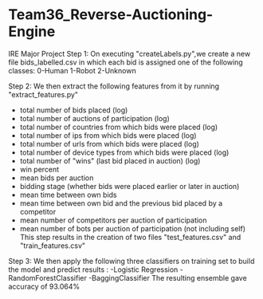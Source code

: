 # Team36_Reverse-Auctioning-Engine
IRE Major Project
Step 1:
On executing "createLabels.py",we create a new file bids_labelled.csv in which each bid is assigned one of the following classes:
0-Human
1-Robot
2-Unknown

Step 2:
We then extract the following features from it by running "extract_features.py"
  - total number of bids placed (log)
  - total number of auctions of participation (log)
  - total number of countries from which bids were placed (log)
  - total number of ips from which bids were placed (log)
  - total number of urls from which bids were placed (log)
  - total number of device types from which bids were placed (log)
  - total number of "wins" (last bid placed in auction) (log)
  - win percent
  - mean bids per auction
  - bidding stage (whether bids were placed earlier or later in auction)
  - mean time between own bids
  - mean time between own bid and the previous bid placed by a competitor
  - mean number of competitors per auction of participation
  - mean number of bots per auction of participation (not including self)
This step results in the creation of two files "test_features.csv" and "train_features.csv"

Step 3:
We then apply the following three classifiers on training set to build the model and predict results :
  -Logistic Regression
  -RandomForestClassifier
  -BaggingClassifier
The resulting ensemble gave accuracy of 93.064%

